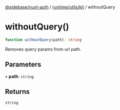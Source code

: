[@sidebase/nuxt-auth](../../../../index.md) / [runtime/utils/kit](../index.md) / withoutQuery

# withoutQuery()

```ts
function withoutQuery(path): string
```

Removes query params from url path.

## Parameters

• **path**: `string`

## Returns

`string`
